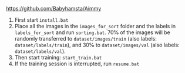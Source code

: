 https://github.com/Babyhamsta/Aimmy

1. First start `install.bat`
2. Place all the images in the `images_for_sort` folder and the labels in `labels_for_sort` and run `sorting.bat`. 70℅ of the images will be randomly transferred to `dataset/images/train` (also labels: `dataset/labels/train`), and 30℅ to `dataset/images/val` (also labels: `dataset/labels/val`).
3. Then start training: `start_train.bat`
4. If the training session is interrupted, run `resume.bat`
